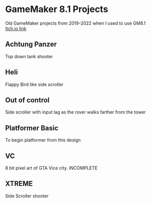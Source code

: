 # GameMaker 8.1 Projects
Old GameMaker projects from 2019-2022 when I used to use GM8.1  
[Itch.io link](300.itch.io)
## Achtung Panzer
Top down tank shooter
## Heli
Flappy Bird like side scroller
## Out of control
Side scroller with input lag as the rover walks farther from the tower
## Platformer Basic
To begin platformer from this design
## VC
8 bit pixel art of GTA Vice city. INCOMPLETE
## XTREME
Side Scroller shooter
